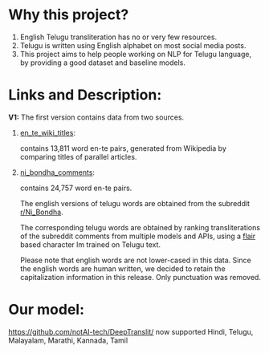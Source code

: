 # Why this project?

1. English Telugu transliteration has no or very few resources.
2. Telugu is written using English alphabet on most social media posts.
3. This project aims to help people working on NLP for Telugu language, by providing a good dataset and baseline models.

# Links and Description:

**V1:**
The first version contains data from two sources.

1. [en_te_wiki_titles](https://github.com/notAI-tech/Datasets/releases/download/En-Te_Transliteration/v1.en_te_wiki_titles.txt):

    contains 13,811 word en-te pairs, generated from Wikipedia by comparing titles of parallel articles.


2. [ni_bondha_comments](https://github.com/notAI-tech/Datasets/releases/download/En-Te_Transliteration/v1.ni_bondha_comment_words.txt):

    contains 24,757 word en-te pairs.
    
    The english versions of telugu words are obtained from the subreddit [r/Ni_Bondha](https://www.reddit.com/r/Ni_Bondha/).
    
    The corresponding telugu words are obtained by ranking transliterations of the subreddit comments from multiple models and APIs,
  using a [flair](https://github.com/zalandoresearch/flair) based character lm trained on Telugu text.
  
    Please note that english words are not lower-cased in this data. Since the english words are human written, we decided to retain the capitalization information in this release. Only punctuation was removed.


# Our model:
  https://github.com/notAI-tech/DeepTranslit/ now supported Hindi, Telugu, Malayalam, Marathi, Kannada, Tamil
